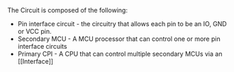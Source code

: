 
The Circuit is composed of the following:

- Pin interface circuit - the circuitry that allows each pin to be an IO, GND or VCC pin.
- Secondary MCU - A MCU processor that can control one or more pin interface circuits
- Primary CPI - A CPU that can control multiple secondary MCUs via an [[Interface]]